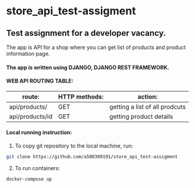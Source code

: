 # store_api_test-assigment

## Test assignment for a developer vacancy. 
The app is API for a shop where you can get list of products and product information page.


#### The app is written using DJANGO, DJANGO REST FRAMEWORK.


#### WEB API ROUTING TABLE:

| route:  | HTTP methods: | action: |
| ------------- |-------------|-------------|
| api/products/ | GET | getting a list of all prodcuts |
| api/products/id | GET | getting product details |


#### Local running instruction:

1. To copy git repository to the local machine, run:

```bash
git clone https://github.com/a500309191/store_api_test-assigment
```
2. To run containers:

```bash
docker-compose up
```
